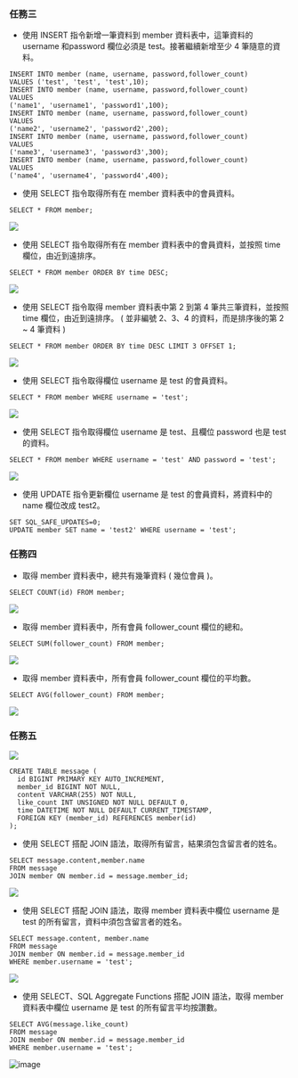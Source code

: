 ### 任務三
* 使⽤ INSERT 指令新增⼀筆資料到 member 資料表中，這筆資料的 username 和password 欄位必須是 test。接著繼續新增⾄少 4 筆隨意的資料。
```MySQL=
INSERT INTO member (name, username, password,follower_count)
VALUES ('test', 'test', 'test',10);
INSERT INTO member (name, username, password,follower_count)
VALUES 
('name1', 'username1', 'password1',100);
INSERT INTO member (name, username, password,follower_count)
VALUES 
('name2', 'username2', 'password2',200);
INSERT INTO member (name, username, password,follower_count)
VALUES 
('name3', 'username3', 'password3',300);
INSERT INTO member (name, username, password,follower_count)
VALUES 
('name4', 'username4', 'password4',400);
```

* 使⽤ SELECT 指令取得所有在 member 資料表中的會員資料。
```MySQL=
SELECT * FROM member;
```
![](https://hackmd.io/_uploads/ryrvg7Ss2.png)

* 使⽤ SELECT 指令取得所有在 member 資料表中的會員資料，並按照 time 欄位，由近到遠排序。
```MySQL=
SELECT * FROM member ORDER BY time DESC;
```
![](https://hackmd.io/_uploads/HyCTeXHo3.png)

* 使⽤ SELECT 指令取得 member 資料表中第 2 到第 4 筆共三筆資料，並按照 time 欄位，由近到遠排序。 ( 並非編號 2、3、4 的資料，⽽是排序後的第 2 ~ 4 筆資料 )
```MySQL=
SELECT * FROM member ORDER BY time DESC LIMIT 3 OFFSET 1;
```
![](https://hackmd.io/_uploads/HkDQZmHin.png)

* 使⽤ SELECT 指令取得欄位 username 是 test 的會員資料。
```MySQL=
SELECT * FROM member WHERE username = 'test';
```
![](https://hackmd.io/_uploads/SyR9Zmrj2.png)

* 使⽤ SELECT 指令取得欄位 username 是 test、且欄位 password 也是 test 的資料。
```MySQL=
SELECT * FROM member WHERE username = 'test' AND password = 'test';
```
![](https://hackmd.io/_uploads/SyEPM7Sih.png)

* 使⽤ UPDATE 指令更新欄位 username 是 test 的會員資料，將資料中的 name 欄位改成 test2。
```MySQL=
SET SQL_SAFE_UPDATES=0;
UPDATE member SET name = 'test2' WHERE username = 'test';
```

### 任務四
* 取得 member 資料表中，總共有幾筆資料 ( 幾位會員 )。
```MySQL=
SELECT COUNT(id) FROM member;
```
![](https://hackmd.io/_uploads/HyPeEQHih.png)

* 取得 member 資料表中，所有會員 follower_count 欄位的總和。
```MySQL=
SELECT SUM(follower_count) FROM member;
```
![](https://hackmd.io/_uploads/SkEMVXHih.png)

* 取得 member 資料表中，所有會員 follower_count 欄位的平均數。
```MySQL=
SELECT AVG(follower_count) FROM member;
```
![](https://hackmd.io/_uploads/BkLvN7ri3.png)


### 任務五
![](https://hackmd.io/_uploads/B18qIQHi2.png)
```MySQL=
CREATE TABLE message (
  id BIGINT PRIMARY KEY AUTO_INCREMENT,
  member_id BIGINT NOT NULL,
  content VARCHAR(255) NOT NULL,
  like_count INT UNSIGNED NOT NULL DEFAULT 0,
  time DATETIME NOT NULL DEFAULT CURRENT_TIMESTAMP,
  FOREIGN KEY (member_id) REFERENCES member(id)
);
```
* 使⽤ SELECT 搭配 JOIN 語法，取得所有留⾔，結果須包含留⾔者的姓名。
```MySQL=
SELECT message.content,member.name
FROM message
JOIN member ON member.id = message.member_id;
```
![](https://hackmd.io/_uploads/rJYyu7Bsh.png)

* 使⽤ SELECT 搭配 JOIN 語法，取得 member 資料表中欄位 username 是 test 的所有留⾔，資料中須包含留⾔者的姓名。
```MySQL=
SELECT message.content, member.name
FROM message
JOIN member ON member.id = message.member_id
WHERE member.username = 'test';
```
![](https://hackmd.io/_uploads/SkSz_mBo2.png)

* 使⽤ SELECT、SQL Aggregate Functions 搭配 JOIN 語法，取得 member 資料表中欄位 username 是 test 的所有留⾔平均按讚數。
```MySQL=
SELECT AVG(message.like_count)
FROM message
JOIN member ON member.id = message.member_id
WHERE member.username = 'test';
```
![image](https://github.com/MingLin1995/WeHelp-Bootcamp-Stage1/assets/125284928/662ec3bd-5ff2-48b5-b232-c7cd591bfdc5)


